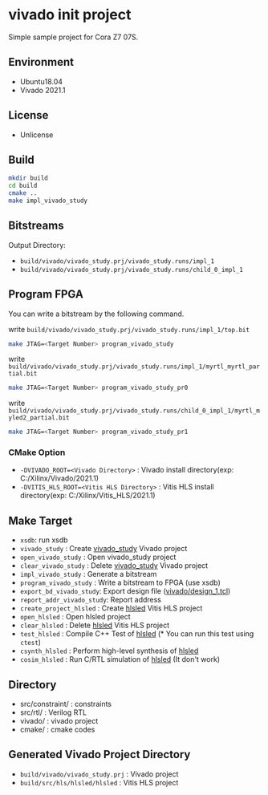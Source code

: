 # vivado init project

Simple sample project for Cora Z7 07S.

## Environment

- Ubuntu18.04
- Vivado 2021.1

## License

- Unlicense

## Build

```sh
mkdir build
cd build
cmake ..
make impl_vivado_study
```

## Bitstreams

Output Directory:

- `build/vivado/vivado_study.prj/vivado_study.runs/impl_1`
- `build/vivado/vivado_study.prj/vivado_study.runs/child_0_impl_1`

## Program FPGA

You can write a bitstream by the following command.

write `build/vivado/vivado_study.prj/vivado_study.runs/impl_1/top.bit`

```sh
make JTAG=<Target Number> program_vivado_study
```

write `build/vivado/vivado_study.prj/vivado_study.runs/impl_1/myrtl_myrtl_partial.bit`

```sh
make JTAG=<Target Number> program_vivado_study_pr0
```

write `build/vivado/vivado_study.prj/vivado_study.runs/child_0_impl_1/myrtl_myled2_partial.bit`

```sh
make JTAG=<Target Number> program_vivado_study_pr1
```

### CMake Option

- `-DVIVADO_ROOT=<Vivado Directory>` : Vivado install directory(exp: C:/Xilinx/Vivado/2021.1)
- `-DVITIS_HLS_ROOT=<Vitis HLS Directory>` : Vitis HLS install directory(exp: C:/Xilinx/Vitis_HLS/2021.1)

## Make Target

- `xsdb`: run xsdb
- `vivado_study` : Create [vivado_study](./vivado) Vivado project
- `open_vivado_study` : Open vivado_study project
- `clear_vivado_study` : Delete [vivado_study](./vivado) Vivado project
- `impl_vivado_study` : Generate a bitstream
- `program_vivado_study` : Write a bitstream to FPGA (use xsdb)
- `export_bd_vivado_study`: Export design file ([vivado/design_1.tcl](./vivado/design_1.tcl))
- `report_addr_vivado_study`: Report address
- `create_project_hlsled` : Create [hlsled](./src/hls/hlsled) Vitis HLS project
- `open_hlsled` : Open hlsled project
- `clear_hlsled` : Delete [hlsled](./src/hls/hlsled) Vitis HLS project
- `test_hlsled` : Compile C++ Test of [hlsled](./src/hls/hlsled) (* You can run this test using `ctest`)
- `csynth_hlsled` : Perform high-level synthesis of [hlsled](./src/hls/hlsled)
- `cosim_hlsled` : Run C/RTL simulation of [hlsled](./src/hls/hlsled) (It don't work)

## Directory

- src/constraint/ : constraints
- src/rtl/ : Verilog RTL
- vivado/ : vivado project
- cmake/  : cmake codes

## Generated Vivado Project Directory

- `build/vivado/vivado_study.prj` : Vivado project
- `build/src/hls/hlsled/hlsled` : Vitis HLS project
